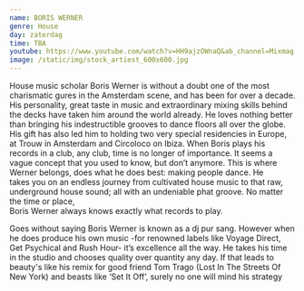 ```yaml
---
name: BORIS WERNER
genre: House
day: zaterdag
time: TBA
youtube: https://www.youtube.com/watch?v=HH9ajzOWnaQ&ab_channel=Mixmag
image: /static/img/stock_artiest_600x600.jpg
---
```

House music scholar Boris Werner is without a doubt one of the most charismatic gures in the Amsterdam scene, and has been for over a decade. His personality, great taste in music and extraordinary mixing skills behind the decks have taken him around the world already. He loves nothing better than bringing his indestructible grooves to dance floors all over the globe. His gift has also led him to holding two very special residencies in Europe, at Trouw in Amsterdam and Circoloco on Ibiza. When Boris plays his records in a club, any club, time is no longer of importance. It seems a vague concept that you used to know, but don’t anymore. This is where Werner belongs, does what he does best: making people dance. He takes you on an endless journey from cultivated house music to that raw, underground house sound; all with an undeniable phat groove. No matter the time or place,\
Boris Werner always knows exactly what records to play.

Goes without saying Boris Werner is known as a dj pur sang. However when he does produce his own music -for renowned labels like Voyage Direct, Get Psychical and Rush Hour- it’s excellence all the way. He takes his time in the studio and chooses quality over quantity any day. If that leads to beauty's like his remix for good friend Tom Trago (Lost In The Streets Of New York) and beasts like ‘Set It Off’, surely no one will mind his strategy